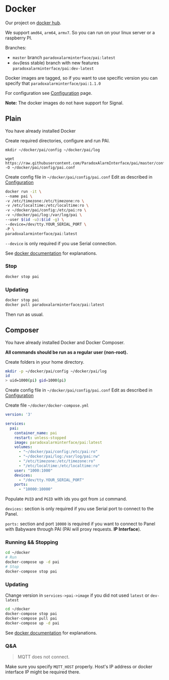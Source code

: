 # Docker
Our project on [docker hub](https://hub.docker.com/r/paradoxalarminterface/pai).

We support `amd64`, `arm64`, `armv7`. So you can run on your linux server or a raspberry PI.

Branches:

* `master` branch ```paradoxalarminterface/pai:latest```
* `dev`(less stable) branch with new features ```paradoxalarminterface/pai:dev-latest```

Docker images are tagged, so if you want to use specific version you can specify that ```paradoxalarminterface/pai:1.1.0```

For configuration see [Configuration](./Configuration) page.

**Note:** The docker images do not have support for Signal.

## Plain
You have already installed Docker

Create required directories, configure and run PAI.

```
mkdir ~/docker/pai/config ~/docker/pai/log

wget https://raw.githubusercontent.com/ParadoxAlarmInterface/pai/master/config/pai.conf.example -O ~/docker/pai/config/pai.conf
```

Create config file in `~/docker/pai/config/pai.conf`
Edit as described in [Configuration](./Configuration)

```bash
docker run -it \
--name pai \
-v /etc/timezone:/etc/timezone:ro \
-v /etc/localtime:/etc/localtime:ro \
-v ~/docker/pai/config:/etc/pai:ro \
-v ~/docker/pai/log:/var/log/pai \
--user $(id -u):$(id -g) \
--device=/dev/tty.YOUR_SERIAL_PORT \
-P \
paradoxalarminterface/pai:latest
```

`--device` is only required if you use Serial connection.

See [docker documentation](https://docs.docker.com/engine/reference/run/) for explanations.

### Stop
```bash
docker stop pai
```

### Updating
```bash
docker stop pai
docker pull paradoxalarminterface/pai:latest
```

Then run as usual.

## Composer
You have already installed Docker and Docker Composer.

**All commands should be run as a regular user (non-root).**

Create folders in your home directory.
```bash
mkdir -p ~/docker/pai/config ~/docker/pai/log
id
> uid=1000(pi) gid=1000(pi)
```

Create config file in `~/docker/pai/config/pai.conf`
Edit as described in [Configuration](./Configuration)

Create file `~/docker/docker-compose.yml`
```yaml
version: '3'

services:
  pai:
    container_name: pai
    restart: unless-stopped
    image: paradoxalarminterface/pai:latest
    volumes:
      - "~/docker/pai/config:/etc/pai:ro"
      - "~/docker/pai/log:/var/log/pai:rw"
      - "/etc/timezone:/etc/timezone:ro"
      - "/etc/localtime:/etc/localtime:ro"
    user: "1000:1000"
    devices:
      - "/dev/tty.YOUR_SERIAL_PORT"
    ports:
      - "10000:10000"
```

Populate `PUID` and `PGID` with ids you got from `id` command.

`devices:` section is only required if you use Serial port to connect to the Panel.

`ports:` section and port `10000` is required if you want to connect to Panel with Babyware through PAI (PAI will proxy requests. **IP Interface**).

### Running && Stopping
```bash
cd ~/docker
# Run
docker-compose up -d pai
# Stop
docker-compose stop pai
```
### Updating
Change version in `services->pai->image` if you did not used `latest` or `dev-latest`
```bash
cd ~/docker
docker-compose stop pai
docker-compose pull pai
docker-compose up -d pai
```

See [docker documentation](https://docs.docker.com/compose/compose-file/) for explanations.

### Q&A
> MQTT does not connect.

Make sure you specify `MQTT_HOST` properly. Host's IP address or docker interface IP might be required there.